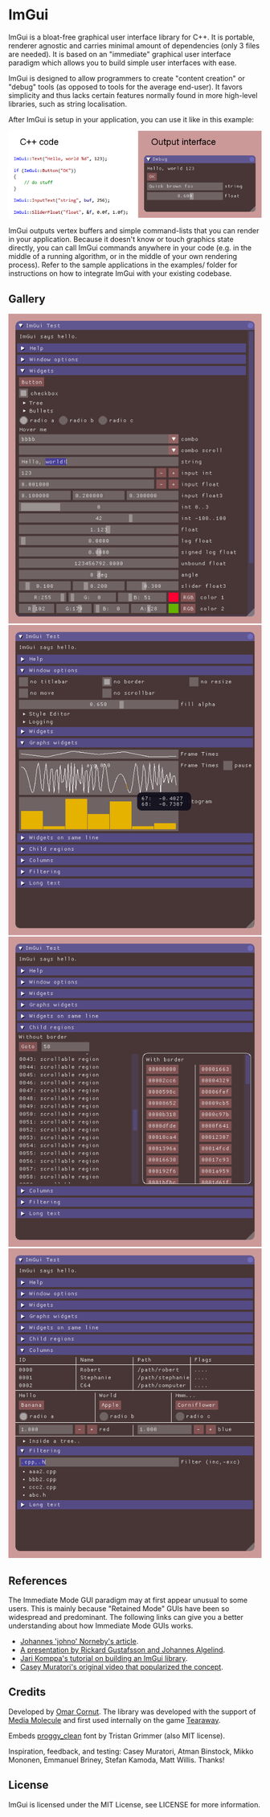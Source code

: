 ImGui
=====

ImGui is a bloat-free graphical user interface library for C++. It is portable, renderer agnostic and carries minimal amount of dependencies (only 3 files are needed). It is based on an "immediate" graphical user interface paradigm which allows you to build simple user interfaces with ease.

ImGui is designed to allow programmers to create "content creation" or "debug" tools (as opposed to tools for the average end-user). It favors simplicity and thus lacks certain features normally found in more high-level libraries, such as string localisation.

After ImGui is setup in your application, you can use it like in this example:

![screenshot of sample code alongside its output with ImGui](/web/code_sample_01.png?raw=true)

ImGui outputs vertex buffers and simple command-lists that you can render in your application. Because it doesn't know or touch graphics state directly, you can call ImGui commands anywhere in your code (e.g. in the middle of a running algorithm, or in the middle of your own rendering process). Refer to the sample applications in the examples/ folder for instructions on how to integrate ImGui with your existing codebase. 

Gallery
-------

![screenshot 1](/web/test_window_01.png?raw=true)
![screenshot 2](/web/test_window_02.png?raw=true)
![screenshot 3](/web/test_window_03.png?raw=true)
![screenshot 4](/web/test_window_04.png?raw=true)

References
----------

The Immediate Mode GUI paradigm may at first appear unusual to some users. This is mainly because "Retained Mode" GUIs have been so widespread and predominant. The following links can give you a better understanding about how Immediate Mode GUIs works. 
- [Johannes 'johno' Norneby's article](http://www.johno.se/book/imgui.html).
- [A presentation by Rickard Gustafsson and Johannes Algelind](http://www.cse.chalmers.se/edu/year/2011/course/TDA361/Advanced%20Computer%20Graphics/IMGUI.pdf).
- [Jari Komppa's tutorial on building an ImGui library](http://iki.fi/sol/imgui/).
- [Casey Muratori's original video that popularized the concept](https://mollyrocket.com/861).


Credits
-------

Developed by [Omar Cornut](http://www.miracleworld.net). The library was developed with the support of [Media Molecule](http://www.mediamolecule.com) and first used internally on the game [Tearaway](http://tearaway.mediamolecule.com). 

Embeds [proggy_clean](http://www.proggyfonts.net/) font by Tristan Grimmer (also MIT license).

Inspiration, feedback, and testing: Casey Muratori, Atman Binstock, Mikko Mononen, Emmanuel Briney, Stefan Kamoda, Matt Willis. Thanks!

License
-------

ImGui is licensed under the MIT License, see LICENSE for more information.

